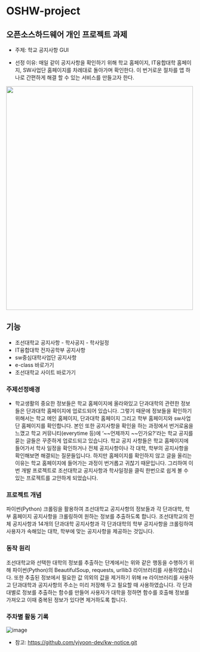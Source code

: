 # OSHW-project

## 오픈소스하드웨어 개인 프로젝트 과제

* 주제: 학교 공지사항 GUI

* 선정 이유: 매일 같이 공지사항을 확인하기 위해 학교 홈페이지, IT융합대학 홈페이지, SW사업단 홈페이지를 차례대로 돌아가며 확인한다. 
          이 번거로운 절차를 앱 하나로 간편하게 해결 할 수 있는 서비스를 만들고자 한다.
<img src="https://user-images.githubusercontent.com/88870445/172288554-cbfd6cfa-fde6-4ede-9fb9-ffb586098419.png" width="500" height="600">
           
## 기능         
* 조선대학교 공지사항 - 학사공지 - 학사일정
* IT융합대학 전자공학부 공지사항 
* sw중심대학사업단 공지사항
* e-class 바로가기
* 조선대학교 사이트 바로가기

### 주제선정배경 
 - 학교생활의 중요한 정보들은 학교 홈페이지에 올라와있고 단과대학의 관련한 정보들은 단과대학 홈페이지에 업로드되어 있습니다. 그렇기 때문에 정보들을 확인하기 위해서는 학교 메인 홈페이지, 단과대학 홈페이지 그리고 학부 홈페이지와 sw사업단 홈페이지를 확인합니다. 본인 또한 공지사항을 확인을 하는 과정에서 번거로움을 느꼈고 학교 커뮤니티(everytime 등)에 ‘~~언제까지 ~~인가요?’라는 학교 공지를 묻는 글들은 꾸준하게 업로드되고 있습니다. 학교 공지 사항들은 학교 홈페이지에 들어가서 학사 일정을 확인하거나 전체 공지사항이나 각 대학, 학부의 공지사항을 확인해보면 해결되는 질문들입니다. 하지만 홈페이지를 확인하지 않고 글을 올리는 이유는 학교 홈페이지에 들어가는 과정이 번거롭고 귀찮기 때문입니다. 그리하여 이번 개발 프로젝트로 조선대학교 공지사항과 학사일정을 클릭 한번으로 쉽게 볼 수 있는 프로젝트를 고안하게 되었습니다.

### 프로젝트 개념
파이썬(Python) 크롤링을 활용하여 조선대학교 공지사항의 정보들과 각 단과대학, 학부 홈페이지 공지사항을 크롤링하여 원하는 정보를 추출하도록 합니다. 조선대학교의 전체 공지사항과 14개의 단과대학 공지사항과 각 단과대학의 학부 공지사항을 크롤링하여 사용자가 속해있는 대학, 학부에 맞는 공지사항을 제공하는 것입니다.
          
   
### 동작 원리 
 조선대학교와 선택한 대학의 정보를 추출하는 단계에서는 위와 같은 행동을 수행하기 위해 파이썬(Python)의 BeautifulSoup,  requests, urllib3 라이브러리를 사용하였습니다. 또한 추출된 정보에서 필요한 값 의외의 값을 제거하기 위해 re 라이브러리를 사용하고 단과대학과 공지사항의 주소는 미리 저장해 두고 필요할 때 사용하였습니다. 각 단과대별로 정보를 추출하는 함수를 만들어 사용자가 대학을 정하면 함수를 호출해 정보를 가져오고 이때 중복된 정보가 있다면 제거하도록 합니다.
 
 ### 주차별 활동 기록
 ![image](https://user-images.githubusercontent.com/88870445/172288454-e4376b88-2e16-4347-b29a-e1233523a74b.png)

 
 
- 참고: https://github.com/yjyoon-dev/kw-notice.git
